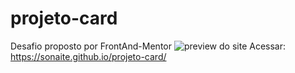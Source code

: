 # projeto-card
Desafio proposto por FrontAnd-Mentor
![preview do site](assets/preview.png)
Acessar: https://sonaite.github.io/projeto-card/
